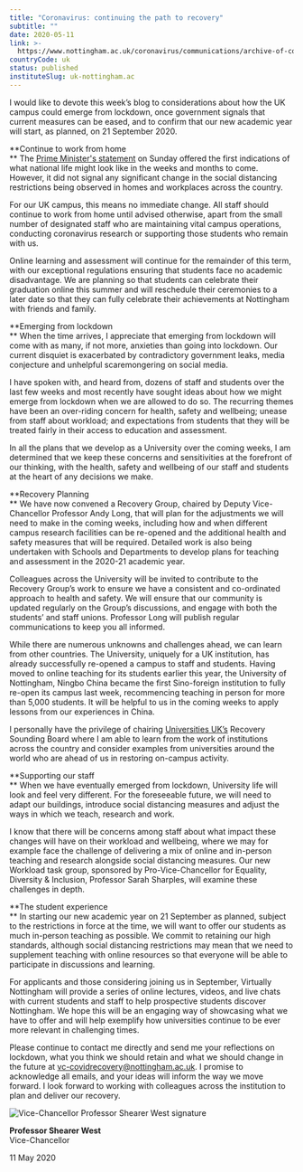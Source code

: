 ```yaml
---
title: "Coronavirus: continuing the path to recovery"
subtitle: ""
date: 2020-05-11
link: >-
  https://www.nottingham.ac.uk/coronavirus/communications/archive-of-communications.aspx
countryCode: uk
status: published
instituteSlug: uk-nottingham.ac
---
```

I would like to devote this week’s blog to considerations about how the UK campus could emerge from lockdown, once government signals that current measures can be eased, and to confirm that our new academic year will start, as planned, on 21 September 2020.

**Continue to work from home  
** The [Prime Minister's statement](https://www.gov.uk/government/speeches/pm-address-to-the-nation-on-coronavirus-10-may-2020) on Sunday offered the first indications of what national life might look like in the weeks and months to come.  However, it did not signal any significant change in the social distancing restrictions being observed in homes and workplaces across the country.

For our UK campus, this means no immediate change. All staff should continue to work from home until advised otherwise, apart from the small number of designated staff who are maintaining vital campus operations, conducting coronavirus research or supporting those students who remain with us.

Online learning and assessment will continue for the remainder of this term, with our exceptional regulations ensuring that students face no academic disadvantage. We are planning so that students can celebrate their graduation online this summer and will reschedule their ceremonies to a later date so that they can fully celebrate their achievements at Nottingham with friends and family. 

**Emerging from lockdown  
** When the time arrives, I appreciate that emerging from lockdown will come with as many, if not more, anxieties than going into lockdown.  Our current disquiet is exacerbated by contradictory government leaks, media conjecture and unhelpful scaremongering on social media. 

I have spoken with, and heard from, dozens of staff and students over the last few weeks and most recently have sought ideas about how we might emerge from lockdown when we are allowed to do so.  The recurring themes have been an over-riding concern for health, safety and wellbeing; unease from staff about workload; and expectations from students that they will be treated fairly in their access to education and assessment. 

In all the plans that we develop as a University over the coming weeks, I am determined that we keep these concerns and sensitivities at the forefront of our thinking, with the health, safety and wellbeing of our staff and students at the heart of any decisions we make.

**Recovery Planning  
** We have now convened a Recovery Group, chaired by Deputy Vice-Chancellor Professor Andy Long, that will plan for the adjustments we will need to make in the coming weeks, including how and when different campus research facilities can be re-opened and the additional health and safety measures that will be required. Detailed work is also being undertaken with Schools and Departments to develop plans for teaching and assessment in the 2020-21 academic year. 

Colleagues across the University will be invited to contribute to the Recovery Group’s work to ensure we have a consistent and co-ordinated approach to health and safety.  We will ensure that our community is updated regularly on the Group’s discussions, and engage with both the students’ and staff unions. Professor Long will publish regular communications to keep you all informed.

While there are numerous unknowns and challenges ahead, we can learn from other countries. The University, uniquely for a UK institution, has already successfully re-opened a campus to staff and students. Having moved to online teaching for its students earlier this year, the University of Nottingham, Ningbo China became the first Sino-foreign institution to fully re-open its campus last week, recommencing teaching in person for more than 5,000 students.  It will be helpful to us in the coming weeks to apply lessons from our experiences in China.

I personally have the privilege of chairing [Universities UK’s](http://www.universitiesuk.ac.uk/) Recovery Sounding Board where I am able to learn from the work of institutions across the country and consider examples from universities around the world who are ahead of us in restoring on-campus activity.

**Supporting our staff  
** When we have eventually emerged from lockdown, University life will look and feel very different. For the foreseeable future, we will need to adapt our buildings, introduce social distancing measures and adjust the ways in which we teach, research and work.

I know that there will be concerns among staff about what impact these changes will have on their workload and wellbeing, where we may for example face the challenge of delivering a mix of online and in-person teaching and research alongside social distancing measures. Our new Workload task group, sponsored by Pro-Vice-Chancellor for Equality, Diversity & Inclusion, Professor Sarah Sharples, will examine these challenges in depth.

**The student experience  
** In starting our new academic year on 21 September as planned, subject to the restrictions in force at the time, we will want to offer our students as much in-person teaching as possible. We commit to retaining our high standards, although social distancing restrictions may mean that we need to supplement teaching with online resources so that everyone will be able to participate in discussions and learning.

For applicants and those considering joining us in September, Virtually Nottingham will provide a series of online lectures, videos, and live chats with current students and staff to help prospective students discover Nottingham. We hope this will be an engaging way of showcasing what we have to offer and will help exemplify how universities continue to be ever more relevant in challenging times. 

Please continue to contact me directly and send me your reflections on lockdown, what you think we should retain and what we should change in the future at [vc-covidrecovery@nottingham.ac.uk](mailto:vc-covidrecovery@nottingham.ac.uk). I promise to acknowledge all emails, and your ideas will inform the way we move forward.  I look forward to working with colleagues across the institution to plan and deliver our recovery.

![Vice-Chancellor Professor Shearer West signature](/About/Vice-Chancellor/Images/Blog/VC-sig.png)

**Professor Shearer West**  
Vice-Chancellor

11 May 2020
